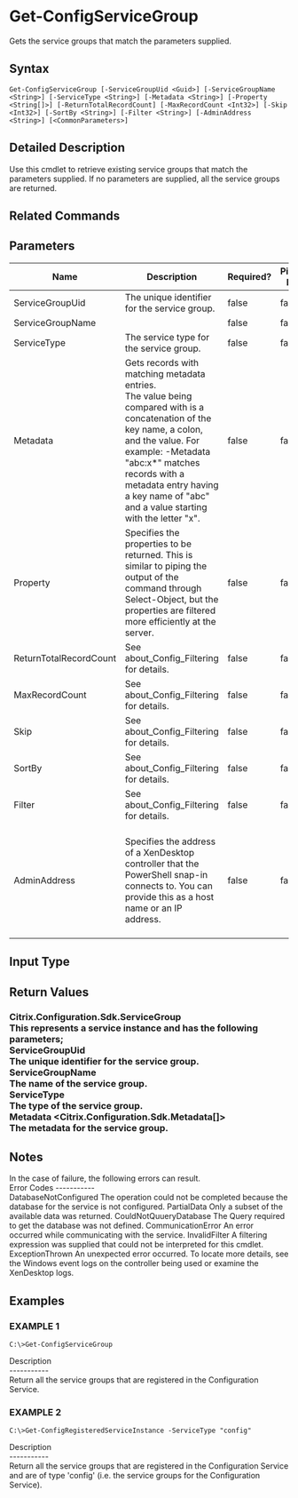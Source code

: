 ﻿# Get-ConfigServiceGroup

   Gets the service groups that match the parameters supplied.

## Syntax
```
Get-ConfigServiceGroup [-ServiceGroupUid <Guid>] [-ServiceGroupName <String>] [-ServiceType <String>] [-Metadata <String>] [-Property <String[]>] [-ReturnTotalRecordCount] [-MaxRecordCount <Int32>] [-Skip <Int32>] [-SortBy <String>] [-Filter <String>] [-AdminAddress <String>] [<CommonParameters>]
```

## Detailed Description
   Use this cmdlet to retrieve existing service groups that match the parameters supplied.  If no parameters are supplied, all the service groups are returned.

## Related Commands
## Parameters

| Name   | Description | Required? | Pipeline Input | Default Value |
| --- | --- | --- | --- | --- |
| ServiceGroupUid | The unique identifier for the service group. | false | false |  |
| ServiceGroupName |  | false | false |  |
| ServiceType | The service type for the service group. | false | false |  |
| Metadata | Gets records with matching metadata entries.<br>The value being compared with is a concatenation of the key name, a colon, and the value. For example: -Metadata "abc:x*" matches records with a metadata entry having a key name of "abc" and a value starting with the letter "x". | false | false |  |
| Property | Specifies the properties to be returned. This is similar to piping the output of the command through Select-Object, but the properties are filtered more efficiently at the server. | false | false |  |
| ReturnTotalRecordCount | See about_Config_Filtering for details. | false | false | false |
| MaxRecordCount | See about_Config_Filtering for details. | false | false | 250 |
| Skip | See about_Config_Filtering for details. | false | false | 0 |
| SortBy | See about_Config_Filtering for details. | false | false |  |
| Filter | See about_Config_Filtering for details. | false | false |  |
| AdminAddress | Specifies the address of a XenDesktop controller that the PowerShell snap-in connects to.  You can provide this as a host name or an IP address. | false | false | LocalHost. Once a value is provided by any cmdlet, this value becomes the default. |

## Input Type
### 
   
## Return Values
### Citrix.Configuration.Sdk.ServiceGroup<br>    This represents a service instance and has the following parameters;<br>    ServiceGroupUid <Guid><br>        The unique identifier for the service group.<br>    ServiceGroupName <string><br>        The name of the service group.<br>    ServiceType <string><br>        The type of the service group.<br>    Metadata <Citrix.Configuration.Sdk.Metadata[]><br>        The metadata for the service group.
   ## Notes
   In the case of failure, the following errors can result.<br>    Error Codes -----------<br>    DatabaseNotConfigured The operation could not be completed because the database for the service is not configured. PartialData Only a subset of the available data was returned. CouldNotQuueryDatabase The Query required to get the database was not defined. CommunicationError An error occurred while communicating with the service. InvalidFilter A filtering expression was supplied that could not be interpreted for this cmdlet. ExceptionThrown An unexpected error occurred.  To locate more details, see the Windows event logs on the controller being used or examine the XenDesktop logs.
## Examples

### EXAMPLE 1
```
C:\>Get-ConfigServiceGroup
```
   Description<br>-----------<br>Return all the service groups that are registered in the Configuration Service.
### EXAMPLE 2
```
C:\>Get-ConfigRegisteredServiceInstance -ServiceType "config"
```
   Description<br>-----------<br>Return all the service groups that are registered in the Configuration Service and are of type 'config' (i.e. the service groups for the Configuration Service).
